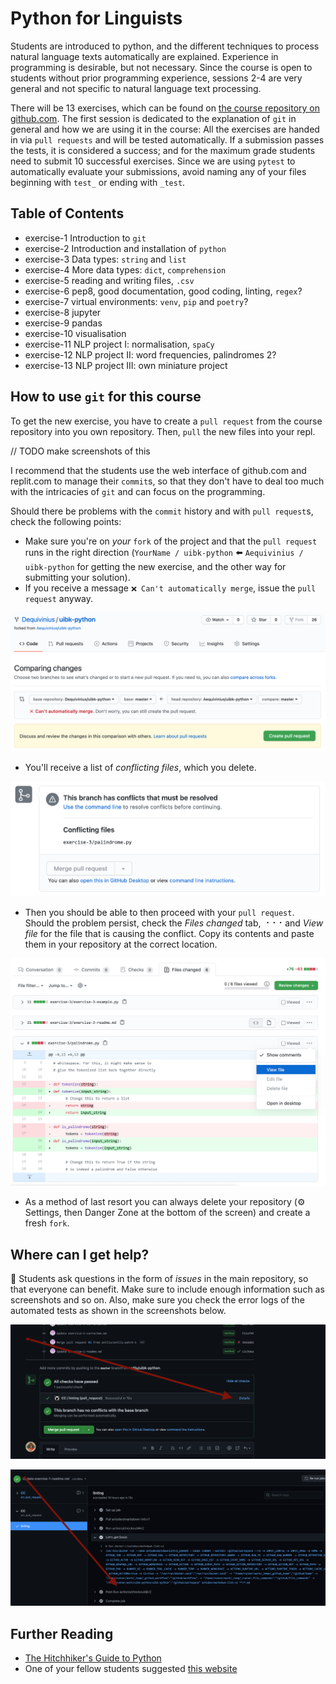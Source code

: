 # Python for Linguists

Students are introduced to python, and the different techniques to process natural language texts automatically are explained. Experience in programming is desirable, but not necessary. Since the course is open to students without prior programming experience, sessions 2-4 are very general and not specific to natural language text processing.

There will be 13 exercises, which can be found on  [the course repository on github.com](https://github.com/Aequivinius/uibk-python). The first session is dedicated to the explanation of `git` in general and how we are using it in the course: All the exercises are handed in via `pull requests` and will be tested automatically. If a submission passes the tests, it is considered a success; and for the maximum grade students need to submit 10 successful exercises. Since we are using `pytest` to automatically evaluate your submissions, avoid naming any of your files beginning with `test_` or ending with `_test`.

## Table of Contents

* exercise-1 Introduction to `git`
* exercise-2 Introduction and installation of `python`
* exercise-3 Data types: `string` and `list`
* exercise-4 More data types: `dict`, `comprehension`
* exercise-5 reading and writing files, `.csv`
* exercise-6 pep8, good documentation, good coding, linting, `regex`?
* exercise-7 virtual environments: `venv`, `pip` and `poetry`?
* exercise-8 jupyter
* exercise-9 pandas
* exercise-10 visualisation
* exercise-11 NLP project I: normalisation, `spaCy`
* exercise-12 NLP project II: word frequencies, palindromes 2?
* exercise-13 NLP project III: own miniature project

## How to use `git` for this course

To get the new exercise, you have to create a `pull request` from the course repository into you own repository. Then, `pull` the new files into your repl.

// TODO make screenshots of this

I recommend that the students use the web interface of github.com and replit.com to manage their `commit`s, so that they don't have to deal too much with the intricacies of `git` and can focus on the programming. 

Should there be problems with the `commit` history and with `pull request`s, check the following points:

* Make sure you're on *your* `fork` of the project and that the `pull request` runs in the right direction (`YourName / uibk-python` ⬅️ `Aequivinius / uibk-python` for getting the new exercise, and the other way for submitting your solution).
* If you receive a message `❌ Can't automatically merge`, issue the `pull request` anyway. 

![merge](img/merge_error.png)

* You'll receive a list of *conflicting files*, which you delete. 

![conflict](img/conflict.png)

* Then you should be able to then proceed with your `pull request`. Should the problem persist, check the *Files changed* tab, ⠐⠐⠐ and *View file* for the file that is causing the conflict. Copy its contents and paste them in your repository at the correct location.

![conflict_file](img/conflict_file.png)

* As a method of last resort you can always delete your repository (⚙️ Settings, then Danger Zone at the bottom of the screen) and create a fresh `fork`.

## Where can I get help?

🙋 Students ask questions in the form of *issues* in the main repository, so that everyone can benefit. Make sure to include enough information such as screenshots and so on. Also, make sure you check the error logs of the automated tests as shown in the screenshots below.

![error-log-1](img/error-log-1.png)

![error-log-2](img/error-log-2.png)

## Further Reading

* [The Hitchhiker's Guide to Python](https://docs.python-guide.org/)
* One of your fellow students suggested [this website](https://www.py4e.com/lessons)